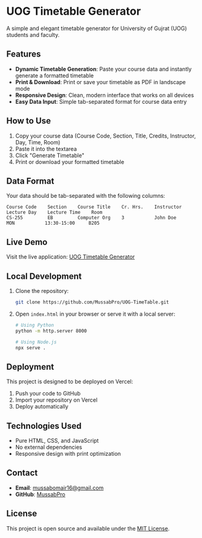 # UOG Timetable Generator

A simple and elegant timetable generator for University of Gujrat (UOG) students and faculty.

## Features

- **Dynamic Timetable Generation**: Paste your course data and instantly generate a formatted timetable
- **Print & Download**: Print or save your timetable as PDF in landscape mode
- **Responsive Design**: Clean, modern interface that works on all devices
- **Easy Data Input**: Simple tab-separated format for course data entry

## How to Use

1. Copy your course data (Course Code, Section, Title, Credits, Instructor, Day, Time, Room)
2. Paste it into the textarea
3. Click "Generate Timetable"
4. Print or download your formatted timetable

## Data Format

Your data should be tab-separated with the following columns:
```
Course Code    Section    Course Title    Cr. Hrs.    Instructor    Lecture Day    Lecture Time    Room
CS-255         EB         Computer Org    3           John Doe      MON           13:30-15:00     B205
```

## Live Demo

Visit the live application: [UOG Timetable Generator](https://uog-time-table.vercel.app/)

## Local Development

1. Clone the repository:
   ```bash
   git clone https://github.com/MussabPro/UOG-TimeTable.git
   ```

2. Open `index.html` in your browser or serve it with a local server:
   ```bash
   # Using Python
   python -m http.server 8000
   
   # Using Node.js
   npx serve .
   ```

## Deployment

This project is designed to be deployed on Vercel:

1. Push your code to GitHub
2. Import your repository on Vercel
3. Deploy automatically

## Technologies Used

- Pure HTML, CSS, and JavaScript
- No external dependencies
- Responsive design with print optimization

## Contact

- **Email**: mussabomair16@gmail.com
- **GitHub**: [MussabPro](https://github.com/MussabPro)

## License

This project is open source and available under the [MIT License](LICENSE).